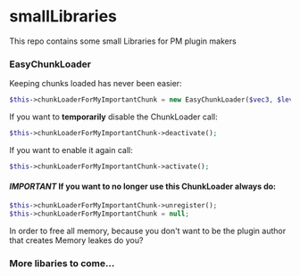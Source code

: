 # smallLibraries

This repo contains some small Libraries for PM plugin makers

### EasyChunkLoader

Keeping chunks loaded has never been easier:
```php
$this->chunkLoaderForMyImportantChunk = new EasyChunkLoader($vec3, $level);
```
If you want to __temporarily__ disable the ChunkLoader call:
```php
$this->chunkLoaderForMyImportantChunk->deactivate();
```
If you want to enable it again call:
```php
$this->chunkLoaderForMyImportantChunk->activate();
```

#### *IMPORTANT* If you want to no longer use this ChunkLoader always do:
```php
$this->chunkLoaderForMyImportantChunk->unregister();
$this->chunkLoaderForMyImportantChunk = null;
```
In order to free all memory, because you don't want to be the plugin author that creates Memory leakes do you?

### More libaries to come...
